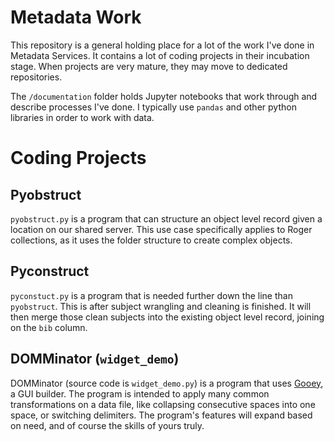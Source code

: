 # Metadata Work

This repository is a general holding place for a lot of the work I've done in Metadata Services. It contains a lot of coding projects in their incubation stage. When projects are very mature, they may move to dedicated repositories.  

The `/documentation` folder holds Jupyter notebooks that work through and describe processes I've done. I typically use `pandas` and other python libraries in order to work with data.  

# Coding Projects

## Pyobstruct 

`pyobstruct.py` is a program that can structure an object level record given a location on our shared server. This use case specifically applies to Roger collections, as it uses the folder structure to create complex objects.  

## Pyconstruct

`pyconstuct.py` is a program that is needed further down the line than `pyobstruct`. This is after subject wrangling and cleaning is finished. It will then merge those clean subjects into the existing object level record, joining on the `bib` column.  

## DOMMinator (`widget_demo`)

DOMMinator (source code is `widget_demo.py`) is a program that uses [Gooey](https://github.com/chriskiehl/Gooey), a GUI builder. The program is intended to apply many common transformations on a data file, like collapsing consecutive spaces into one space, or switching delimiters. The program's features will expand based on need, and of course the skills of yours truly.   
